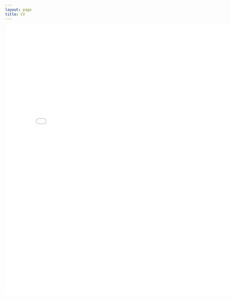 ```yaml
---
layout: page
title: CV
---
```


<html>
<div class="pdfview">
<center>
    <embed src="/assets/CV_YatingZou.pdf" width="800" height="875" type="application/pdf">
</center>
</div>
</html>
